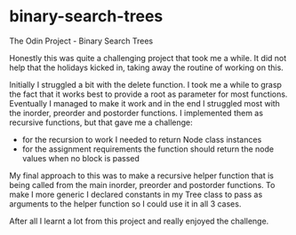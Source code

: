 # binary-search-trees
The Odin Project - Binary Search Trees

Honestly this was quite a challenging project that took me a while. 
It did not help that the holidays kicked in, taking away the routine of working on this. 

Initially I struggled a bit with the delete function. I took me a while to grasp the fact that it works best to provide a root as parameter for most functions. 
Eventually I managed to make it work and in the end I struggled most with the inorder, preorder and postorder functions. 
I implemented them as recursive functions, but that gave me a challenge: 
- for the recursion to work I needed to return Node class instances
- for the assignment requirements the function should return the node values when no block is passed

My final approach to this was to make a recursive helper function that is being called from the main inorder, preorder and postorder functions.
To make I more generic I declared constants in my Tree class to pass as arguments to the helper function so I could use it in all 3 cases. 

After all I learnt a lot from this project and really enjoyed the challenge.
